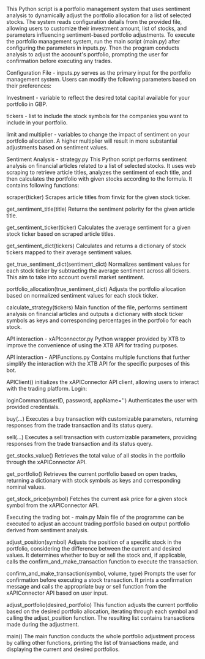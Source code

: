 This Python script is a portfolio management system that uses sentiment analysis to dynamically adjust the portfolio allocation for a list of selected stocks. The system reads configuration details from the provided file, allowing users to customize their investment amount, list of stocks, and parameters influencing sentiment-based portfolio adjustments. To execute the portfolio management system, run the main script (main.py) after configuring the parameters in inputs.py. Then the program conducts analysis to adjust the account's portfolio, prompting the user for confirmation before executing any trades.

Configuration File - inputs.py
serves as the primary input for the portfolio management system. Users can modify the following parameters based on their preferences:

Investment - variable to reflect the desired total capital available for your portfolio in GBP.

tickers - list to include the stock symbols for the companies you want to include in your portfolio.

limit and multiplier - variables to change the impact of sentiment on your portfolio allocation. A higher multiplier will result in more substantial adjustments based on sentiment values.

Sentiment Analysis - strategy.py
This Python script performs sentiment analysis on financial articles related to a list of selected stocks. It uses web scraping to retrieve article titles, analyzes the sentiment of each title, and then calculates the portfolio with given stocks according to the formula. It contains following functions:

scraper(ticker)
Scrapes article titles from finviz for the given stock ticker.

get_sentiment_title(title)
Returns the sentiment polarity for the given article title.

get_sentiment_ticker(ticker)
Calculates the average sentiment for a given stock ticker based on scraped article titles.

get_sentiment_dict(tickers)
Calculates and returns a dictionary of stock tickers mapped to their average sentiment values.

get_true_sentiment_dict(sentiment_dict)
Normalizes sentiment values for each stock ticker by subtracting the average sentiment across all tickers. This aim to take into account overall market sentiment.

portfolio_allocation(true_sentiment_dict)
Adjusts the portfolio allocation based on normalized sentiment values for each stock ticker.

calculate_strategy(tickers)
Main function of the file, performs sentiment analysis on financial articles and outputs a dictionary with stock ticker symbols as keys and corresponding percentages in the portfolio for each stock.


API interaction - xAPIconnector.py
Python wrapper provided by XTB to improve the convenience of using the XTB API for trading purposes.


API interaction - APIFunctions.py
Contains multiple functions that further simplify the interaction with the XTB API for the specific purposes of this bot.

APIClient() initializes the xAPIConnector API client, allowing users to interact with the trading platform.
Login:

loginCommand(userID, password, appName='') 
Authenticates the user with provided credentials.

buy(...)
Executes a buy transaction with customizable parameters, returning responses from the trade transaction and its status query.

sell(...) 
Executes a sell transaction with customizable parameters, providing responses from the trade transaction and its status query.

get_stocks_value() 
Retrieves the total value of all stocks in the portfolio through the xAPIConnector API.

get_portfolio() 
Retrieves the current portfolio based on open trades, returning a dictionary with stock symbols as keys and corresponding nominal values.

get_stock_price(symbol) 
Fetches the current ask price for a given stock symbol from the xAPIConnector API.


Executing the trading bot - main.py 
Main file of the programme can be executed to adjust an account trading portfolio based on output portfolio derived from sentiment analysis.

adjust_position(symbol)
Adjusts the position of a specific stock in the portfolio, considering the difference between the current and desired values. It determines whether to buy or sell the stock and, if applicable, calls the confirm_and_make_transaction function to execute the transaction.

confirm_and_make_transaction(symbol, volume, type)
Prompts the user for confirmation before executing a stock transaction. It prints a confirmation message and calls the appropriate buy or sell function from the xAPIConnector API based on user input.

adjust_portfolio(desired_portfolio)
This function adjusts the current portfolio based on the desired portfolio allocation, iterating through each symbol and calling the adjust_position function. The resulting list contains transactions made during the adjustment.

main()
The main function conducts the whole portfolio adjustment process by calling other functions, printing the list of transactions made, and displaying the current and desired portfolios.




